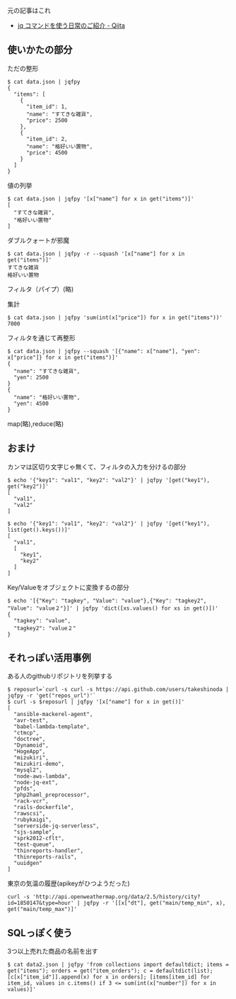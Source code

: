 元の記事はこれ

- [jq コマンドを使う日常のご紹介 - Qiita](http://qiita.com/takeshinoda@github/items/2dec7a72930ec1f658af)

## 使いかたの部分

ただの整形

```
$ cat data.json | jqfpy
{
  "items": [
    {
      "item_id": 1,
      "name": "すてきな雑貨",
      "price": 2500
    },
    {
      "item_id": 2,
      "name": "格好いい置物",
      "price": 4500
    }
  ]
}
```

値の列挙

```
$ cat data.json | jqfpy '[x["name"] for x in get("items")]'
[
  "すてきな雑貨",
  "格好いい置物"
]
```

ダブルクォートが邪魔

```
$ cat data.json | jqfpy -r --squash '[x["name"] for x in get("items")]'
すてきな雑貨
格好いい置物
```

フィルタ（パイプ）(略)

集計

```
$ cat data.json | jqfpy 'sum(int(x["price"]) for x in get("items"))'
7000
```

フィルタを通じて再整形

```
$ cat data.json | jqfpy --squash '[{"name": x["name"], "yen": x["price"]} for x in get("items")]'
{
  "name": "すてきな雑貨",
  "yen": 2500
}
{
  "name": "格好いい置物",
  "yen": 4500
}
```

map(略),reduce(略)


## おまけ

カンマは区切り文字じゃ無くて、フィルタの入力を分けるの部分

```
$ echo '{"key1": "val1", "key2": "val2"}' | jqfpy '[get("key1"), get("key2")]'
[
  "val1",
  "val2"
]
```

```
$ echo '{"key1": "val1", "key2": "val2"}' | jqfpy '[get("key1"), list(get().keys())]'
[
  "val1",
  [
    "key1",
    "key2"
  ]
]
```

Key/Valueをオブジェクトに変換するの部分


```
$ echo '[{"Key": "tagkey", "Value": "value"},{"Key": "tagkey2", "Value": "value２"}]' | jqfpy 'dict([xs.values() for xs in get()])'
{
  "tagkey": "value",
  "tagkey2": "value２"
}
```

## それっぽい活用事例

ある人のgithubリポジトリを列挙する

```
$ reposurl=`curl -s curl -s https://api.github.com/users/takeshinoda | jqfpy -r 'get("repos_url")'`
$ curl -s $reposurl | jqfpy '[x["name"] for x in get()]'
[
  "ansible-mackerel-agent",
  "avr-test",
  "babel-lambda-template",
  "ctmcp",
  "doctree",
  "Dynamoid",
  "HogeApp",
  "mizukiri",
  "mizukiri-demo",
  "mysql2",
  "node-aws-lambda",
  "node-jq-ext",
  "pfds",
  "php2haml_preprocessor",
  "rack-vcr",
  "rails-dockerfile",
  "rawscsi",
  "rubykaigi",
  "serverside-jq-serverless",
  "sjs-sample",
  "sprk2012-cflt",
  "test-queue",
  "thinreports-handler",
  "thinreports-rails",
  "uuidgen"
]
```

東京の気温の履歴(apikeyがひつようだった)

```
curl -s 'http://api.openweathermap.org/data/2.5/history/city?id=1850147&type=hour' | jqfpy -r '[[x["dt"], get("main/temp_min", x), get("main/temp_max")]'
```

## SQLっぽく使う

3つ以上売れた商品の名前を出す

```
$ cat data2.json | jqfpy 'from collections import defaultdict; items = get("items"); orders = get("item_orders"); c = defaultdict(list); [c[x["item_id"]].append(x) for x in orders]; [items[item_id] for item_id, values in c.items() if 3 <= sum(int(x["number"]) for x in values)]'
```
